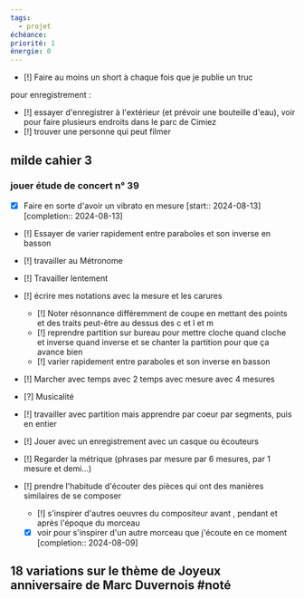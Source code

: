 ```yaml
---
tags:
  - projet
échéance:
priorité: 1
énergie: 0
---
```

- [!] Faire au moins un short à chaque fois que je publie un truc

pour enregistrement :
- [!] essayer d'enregistrer à l'extérieur (et prévoir une bouteille d'eau), voir pour faire plusieurs endroits dans le parc de Cimiez
- [!] trouver une personne qui peut filmer
## milde cahier 3
### jouer étude de concert n° 39
- [X] Faire en sorte d'avoir un vibrato en mesure  [start:: 2024-08-13]  [completion:: 2024-08-13]
- [!] Essayer de varier rapidement entre paraboles et son inverse en basson
- [!] travailler au Métronome 
- [!] Travailler lentement 
- [!] écrire mes notations avec la mesure et les carures
	- [!] Noter résonnance différemment de coupe en mettant des points et des traits peut-être au dessus des c et l et m
	- [!] reprendre partition sur bureau pour mettre cloche quand cloche et inverse quand inverse et se chanter la partition pour que ça avance bien
	- [!] varier rapidement entre paraboles et son inverse en basson
- [!] Marcher avec temps avec 2 temps avec mesure avec 4 mesures
- [?] Musicalité 
- [!] travailler avec partition mais apprendre par coeur par segments, puis en entier
- [!] Jouer avec un enregistrement avec un casque ou écouteurs
- [!] Regarder la métrique (phrases par mesure par 6 mesures, par 1 mesure et demi...) 

- [!] prendre l'habitude d'écouter des pièces qui ont des manières similaires de se composer
	- [!] s'inspirer d'autres oeuvres du compositeur avant , pendant et après l'époque du morceau
	- [X] voir pour s'inspirer d'un autre morceau que j'écoute en ce moment  [completion:: 2024-08-09]

## 18 variations sur le thème de Joyeux anniversaire de Marc Duvernois #noté 